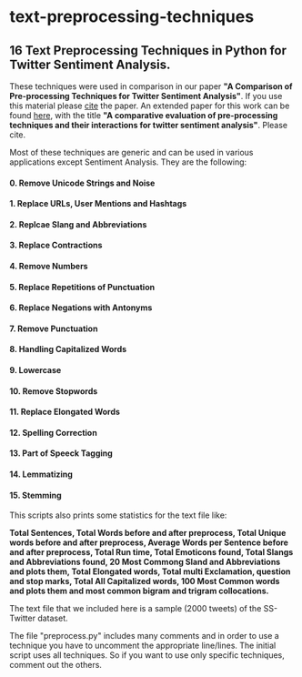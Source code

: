 # text-preprocessing-techniques
## 16 Text Preprocessing Techniques in Python for Twitter Sentiment Analysis.

These techniques were used in comparison in our paper **"A Comparison of Pre-processing Techniques for Twitter Sentiment Analysis"**. If you use this material please [cite](https://link.springer.com/chapter/10.1007/978-3-319-67008-9_31) the paper. An extended paper for this work can be found [here](https://www.sciencedirect.com/science/article/pii/S0957417418303683), with the title **"A comparative evaluation of pre-processing techniques and their interactions for twitter sentiment analysis"**. Please cite.
 
Most of these techniques are generic and can be used in various applications except Sentiment Analysis. 
They are the following:

#### 0. Remove Unicode Strings and Noise
#### 1. Replace URLs, User Mentions and Hashtags
#### 2. Replcae Slang and Abbreviations
#### 3. Replace Contractions
#### 4. Remove Numbers
#### 5. Replace Repetitions of Punctuation
#### 6. Replace Negations with Antonyms
#### 7. Remove Punctuation
#### 8. Handling Capitalized Words
#### 9. Lowercase
#### 10. Remove Stopwords
#### 11. Replace Elongated Words
#### 12. Spelling Correction
#### 13. Part of Speeck Tagging
#### 14. Lemmatizing
#### 15. Stemming

This scripts also prints some statistics for the text file like: 

**Total Sentences, Total Words before and after preprocess, Total Unique words before and after preprocess, Average Words per Sentence before and after preprocess, Total Run time, Total Emoticons found, Total Slangs and Abbreviations found, 20 Most Commong Sland and Abbreviations and plots them, Total Elongated words, Total multi Exclamation, question and stop marks, Total All Capitalized words, 100 Most Common words and plots them and most common bigram and trigram collocations.**

The text file that we included here is a sample (2000 tweets) of the SS-Twitter dataset.

The file "preprocess.py" includes many comments and in order to use a technique you have to uncomment the appropriate line/lines. The initial script uses all techniques. So if you want to use only specific techniques, comment out the others.

